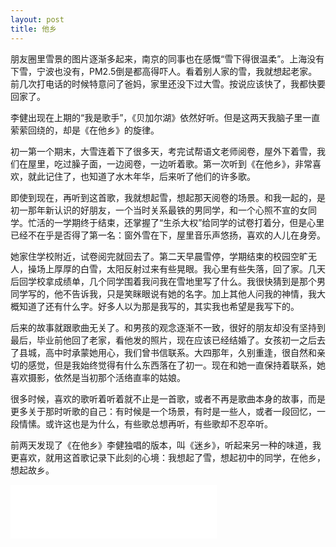 ```yaml
---
layout: post
title: 他乡
---
```


朋友圈里雪景的图片逐渐多起来，南京的同事也在感慨“雪下得很温柔”。上海没有下雪，宁波也没有，PM2.5倒是都高得吓人。看着别人家的雪，我就想起老家。前几次打电话的时候特意问了爸妈，家里还没下过大雪。按说应该快了，我都快要回家了。

李健出现在上期的“我是歌手”，《贝加尔湖》依然好听。但是这两天我脑子里一直萦萦回绕的，却是《在他乡》的旋律。

初一第一个期末，大雪连着下了很多天，考完试帮语文老师阅卷，屋外下着雪，我们在屋里，吃过臊子面，一边阅卷，一边听着歌。第一次听到《在他乡》，非常喜欢，就此记住了，也知道了水木年华，后来听了他们的许多歌。

即使到现在，再听到这首歌，我就想起雪，想起那天阅卷的场景。和我一起的，是初一那年新认识的好朋友，一个当时关系最铁的男同学，和一个心照不宣的女同学。忙活的一学期终于结束，还掌握了“生杀大权”给同学的试卷打着分，但是心里已经不在乎是否得了第一名：窗外雪在下，屋里音乐声悠扬，喜欢的人儿在身旁。

她家住学校附近，试卷阅完就回去了。第二天早晨雪停，学期结束的校园空旷无人，操场上厚厚的白雪，太阳反射过来有些晃眼。我心里有些失落，回了家。几天后回学校拿成绩单，几个同学围着我问我在雪地里写了什么。我很快猜到是那个男同学写的，他不告诉我，只是笑眯眼说有她的名字。加上其他人问我的神情，我大概知道了还有什么字。好多人以为那是我写的，其实我也希望是我写下的。

后来的故事就跟歌曲无关了。和男孩的观念逐渐不一致，很好的朋友却没有坚持到最后，毕业前他回了老家，看他发的照片，现在应该已经结婚了。女孩初一之后去了县城，高中时承蒙她用心，我们曾书信联系。大四那年，久别重逢，很自然和亲切的感觉，但是我始终觉得有什么东西落在了初一。现在和她一直保持着联系，她喜欢摄影，依然是当初那个活络直率的姑娘。


很多时候，喜欢的歌听着听着就不止是一首歌，或者不再是歌曲本身的故事，而是更多关于那时听歌的自己：有时候是一个场景，有时是一些人，或者一段回忆，一段情愫。或许这也是为什么，有些歌总想再听，有些歌却不忍卒听。

前两天发现了《在他乡》李健独唱的版本，叫《迷乡》，听起来另一种的味道，我更喜欢，就用这首歌记录下此刻的心境：我想起了雪，想起初中的同学，在他乡，想起故乡。

<iframe frameborder="no" border="0" marginwidth="0" marginheight="0" width="330" height="86" src="//music.163.com/outchain/player?type=2&id=376398&auto=0&height=66"></iframe>